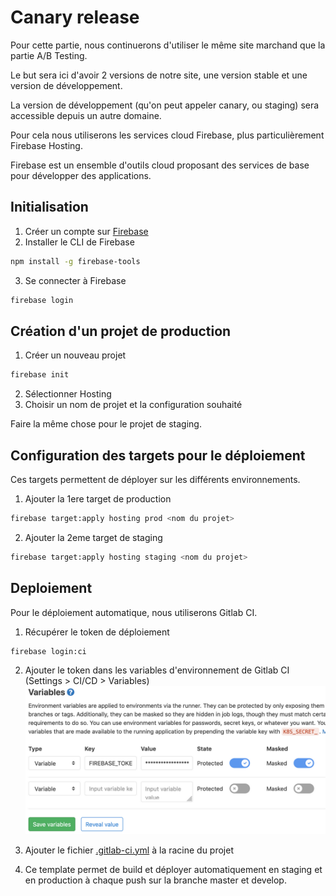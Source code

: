 # Canary release
Pour cette partie, nous continuerons d'utiliser le même site marchand que la partie A/B Testing.

Le but sera ici d'avoir 2 versions de notre site, une version stable et une version de développement.

La version de développement (qu'on peut appeler canary, ou staging) sera accessible depuis un autre domaine.

Pour cela nous utiliserons les services cloud Firebase, plus particulièrement Firebase Hosting.

Firebase est un ensemble d'outils cloud proposant des services de base pour développer des applications.

## Initialisation
1. Créer un compte sur [Firebase](https://firebase.google.com/)
2. Installer le CLI de Firebase
```bash
npm install -g firebase-tools
```
3. Se connecter à Firebase
```bash
firebase login
```
## Création d'un projet de production
1. Créer un nouveau projet
```bash
firebase init
```
2. Sélectionner Hosting
3. Choisir un nom de projet et la configuration souhaité

Faire la même chose pour le projet de staging.

## Configuration des targets pour le déploiement
Ces targets permettent de déployer sur les différents environnements.
1. Ajouter la 1ere target de production
```bash
firebase target:apply hosting prod <nom du projet>
```
2. Ajouter la 2eme target de staging
```bash
firebase target:apply hosting staging <nom du projet>
```

## Deploiement
Pour le déploiement automatique, nous utiliserons Gitlab CI.
1. Récupérer le token de déploiement
```bash
firebase login:ci
```
2. Ajouter le token dans les variables d'environnement de Gitlab CI
   (Settings > CI/CD > Variables)
  ![Variables d'environnement](gitlabenv.png)
3. Ajouter le fichier [.gitlab-ci.yml](../gitlab-ci.yml) à la racine du projet

4. Ce template permet de build et déployer automatiquement en staging et en production à chaque push sur la branche master et develop.
